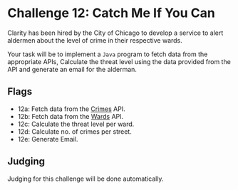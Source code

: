 # Challenge 12: Catch Me If You Can

Clarity has been hired by the City of Chicago to develop a service to alert aldermen about the level of crime in their respective wards.

Your task will be to implement a `Java` program to fetch data from the appropriate APIs, Calculate the threat level using the data provided from the API and generate an email for the alderman.

## Flags
- 12a: Fetch data from the [Crimes]("https://data.cityofchicago.org/Public-Safety/Crimes-2001-to-present/ijzp-q8t2") API.
- 12b: Fetch data from the [Wards]("https://data.cityofchicago.org/resource/7ia9-ayc2.json") API.
- 12c: Calculate the threat level per ward.
- 12d: Calculate no. of crimes per street.
- 12e: Generate Email.
## Judging
Judging for this challenge will be done automatically.
